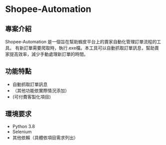 # Shopee-Automation

## 專案介紹
Shopee-Automation 是一個旨在幫助蝦皮平台上的賣家自動化管理訂單流程的工具。
有新訂單需要爬取時，執行.exe檔。本工具可以自動抓取訂單訊息，幫助賣家提高效率，減少手動處理新訂單的時間。

## 功能特點
- 自動抓取訂單訊息
- （其他功能依實際情況添加）
- (可付費客製化項目)

## 環境要求
- Python 3.8
- Selenium
- 其他依賴（具體依項目需求列出）

